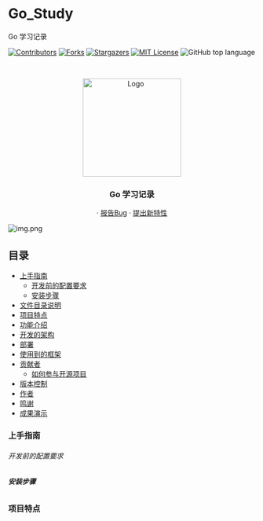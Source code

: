 # Go_Study
Go 学习记录

<!-- PROJECT SHIELDS -->

[![Contributors][contributors-shield]][contributors-url]
[![Forks][forks-shield]][forks-url]
[![Stargazers][stars-shield]][stars-url]
[![MIT License][license-shield]][license-url]
![GitHub top language](https://img.shields.io/github/languages/top/hakusai22/Go_Study?style=for-the-badge)

<!-- PROJECT LOGO -->
<br />



<p align="center">
    <a href="https://github.com/hakusai22/Go_Study/">
    <img src="https://fastly.jsdelivr.net/gh/hakusai22/Go_Study/cover.png" alt="Logo" width="200" height="200">
    </a>
    <h3 align="center">Go 学习记录</h3>
  <p align="center">
    ·
    <a href="https://github.com/hakusai22/Go_Study/issues">报告Bug</a>
    ·
    <a href="https://github.com/hakusai22/Go_Study/issues">提出新特性</a>
  </p>

<!-- links -->
[your-project-path]:hakusai22/Go_Study
[contributors-shield]: https://img.shields.io/github/contributors/hakusai22/Go_Study.svg?style=for-the-badge
[contributors-url]: https://github.com/hakusai22/Go_Study/graphs/contributors
[forks-shield]: https://img.shields.io/github/forks/hakusai22/Go_Study.svg?style=for-the-badge
[forks-url]: https://github.com/hakusai22/Go_Study/network/members
[stars-shield]: https://img.shields.io/github/stars/hakusai22/Go_Study.svg?style=for-the-badge
[stars-url]: https://github.com/hakusai22/Go_Study/stargazers
[issues-shield]: https://img.shields.io/github/issues/hakusai22/Go_Study.svg?style=for-the-badge
[issues-url]: https://img.shields.io/github/issues/hakusai22/Go_Study.svg
[license-shield]: https://img.shields.io/github/license/hakusai22/Go_Study.svg?style=for-the-badge
[license-url]: https://github.com/hakusai22/Go_Study/blob/master/LICENSE
[linkedin-shield]: https://img.shields.io/badge/-LinkedIn-black.svg?style=for-the-badge&logo=linkedin&colorB=555
[linkedin-url]: https://linkedin.com/in/xxxx

![img.png](https://fastly.jsdelivr.net/gh/hakusai22/Go_Study/image/img3.png)


## 目录

- [上手指南](#上手指南)
    - [开发前的配置要求](#开发前的配置要求)
    - [安装步骤](#安装步骤)
- [文件目录说明](#文件目录说明)
- [项目特点](#项目特点)
- [功能介绍](#功能介绍)
- [开发的架构](#开发的架构)
- [部署](#部署)
- [使用到的框架](#使用到的框架)
- [贡献者](#贡献者)
    - [如何参与开源项目](#如何参与开源项目)
- [版本控制](#版本控制)
- [作者](#作者)
- [鸣谢](#鸣谢)
- [成果演示](#成果演示)


### 上手指南

###### 开发前的配置要求

###### **安装步骤**


### 项目特点